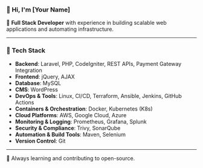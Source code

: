 ### 👋 Hi, I'm [Your Name]

🚀 **Full Stack Developer** with experience in building scalable web applications and automating infrastructure.

---

### 🔧 Tech Stack

- **Backend**: Laravel, PHP, CodeIgniter, REST APIs, Payment Gateway Integration  
- **Frontend**: jQuery, AJAX  
- **Database**: MySQL  
- **CMS**: WordPress  
- **DevOps & Tools**: Linux, CI/CD, Terraform, Ansible, Jenkins, GitHub Actions  
- **Containers & Orchestration**: Docker, Kubernetes (K8s)  
- **Cloud Platforms**: AWS, Google Cloud, Azure  
- **Monitoring & Logging**: Prometheus, Grafana, Splunk  
- **Security & Compliance**: Trivy, SonarQube  
- **Automation & Build Tools**: Maven, Selenium  
- **Version Control**: Git  

---

🌱 Always learning and contributing to open-source.
